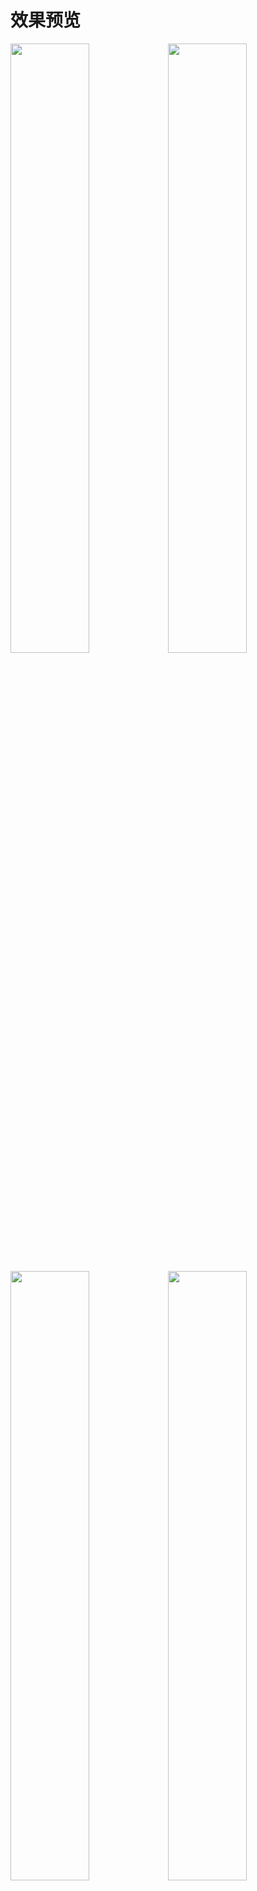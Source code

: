 # 效果预览
<img src="./docs/localhost_8082_(iPhoneX).png" style="width:50%" width="400"><img src="./docs/localhost_8082_(iPhoneX)(1).png" style="width:50%" width="400">

<img src="./docs/localhost_8082_(6).png" style="width:50%" width="400"><img src="./docs/localhost_8082_(7).png" style="width:50%" width="400">
<img src="./docs/localhost_8082_(8).png" style="width:50%" width="400"><img src="./docs/localhost_8082_(9).png" style="width:50%" width="400"><img src="./docs/localhost_8082_(10).png" style="width:50%" width="400"><img src="./docs/localhost_8082_(11).png" style="width:50%" width="400">

<img src="./docs/localhost_8082_(3).png" style="width:50%" width="400"><img src="./docs/localhost_8082_(4).png" style="width:50%" width="400"><img src="./docs/localhost_8082_(5).png" style="width:50%" width="400"><img src="./docs/192.168.124.14_8082_.png" style="width:50%" width="400"><img src="./docs/localhost_8082_(12).png" style="width:50%" width="400"><img src="./docs/localhost_8082_(1).png" style="width:50%" width="400">

<img src="./docs/localhost_8082_(iPadPro).png" style="width:50%" width="400">


# 预览地址
（最低配服务器，可能不稳定）

http://08tj.com


# 快速构建

```bash
# 更新依赖
npm i

# 启动本地开发环境
npm run dev

# 启动本地测试环境
npm run build-staging

# 启动线上测试环境
npm run build

# 发布上线
npm run build-release
# pm2
pm2 deploy deploy.yml production setup
pm2 deploy deploy.yml production
```

# 快速新建页面
```bash
npm run new
# 请在指定的文件夹下新建页面 如： about/userInfo
# 请尽量用2个以上的单词描述页面组件, 准确表达组件含义避免过于宽泛。
# 页面组件与路由的path和name必须一一对应，名称一致，利于快速搜索和定位
# 页面组件驼峰名userInfo会被转换为user-info
# 自动生成的会包含一些必要信息，避免重复书写，尽量使用快捷新建页面
# 与业务相关的组件全部是中划线命名，与业务无关的遵循vue官方组件命名规则
```

# 你将了解到
- [x] axios封装并支持重连、取消

- [x] 响应式断点支持pc、pad及手机

- [x] 多布局切换

- [x] 可自定义主题

- [x] 标签页模式及对应功能实现

- [x] 色弱模式

- [x] 自定义字体大小

- [x] 自定义组件及物料

- [x] 丰富的过滤器及指令

- [x] 骨架屏

- [x] Sentry等第三方插件的集成

- [x] 多场景菜单

- [x] pm2一键发布

- [ ] 国际化

...


#项目结构
```
├─doc                   // 文档目录
│      
├─public                // 静态资源目录
├─script                // 脚本
│      
├─node_modules
│  
├─src                   // 项目源文件
│  │  main.js           // 入口文件
│  ├─api                // 请求接口
│  │      
│  ├─assets             // 组件静态资源
│  │              
│  ├─common             // 公共文件
│  │  ├─directive       // 指令
│  │  ├─filter          // 过滤器
│  │  └─utils           // 工具
│  │  
│  ├─i18n               // 国际化
│  │  
│  ├─config             // 业务配置文件
│  ├─core               // 非业务抽离文件
│  ├─layouts            // 布局组件
│  ├─packages           // 非业务组件
│  ├─plugins            // 第三方插件
│  ├─views              // 业务组件
│  ├─router             // 路由管理
│  └─store              // 状态管理
│              
├─test                  // 测试
└─theme                 // 主体管理
...
```
# 浏览器支持
IE 9+
Firefox（最新）
Chrome（最新）
Safari（最新）





# 环境
```
win10
node v10.15.1
vuecli v3.7.0
```
# 依赖
```
"vue": "^2.6.10",
"vue-router": "^3.0.3",
"vuex": "^3.0.1",
"vuepress": "^1.0.0-alpha.48"
```










